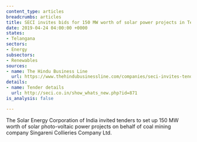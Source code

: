```yaml
---
content_type: articles
breadcrumbs: articles
title: SECI invites bids for 150 MW worth of solar power projects in Telangana
date: 2019-04-24 04:00:00 +0000
states:
- Telangana
sectors:
- Energy
subsectors:
- Renewables
sources:
- name: The Hindu Business Line
  url: https://www.thehindubusinessline.com/companies/seci-invites-tenders-for-150-mw-mw-solar-pv-project-for-singareni/article26865417.ece
details:
- name: Tender details
  url: http://seci.co.in/show_whats_new.php?id=871
is_analysis: false

---
```

The Solar Energy Corporation of India invited tenders to set up 150 MW worth of solar photo-voltaic power projects on behalf of coal mining company Singareni Collieries Company Ltd.